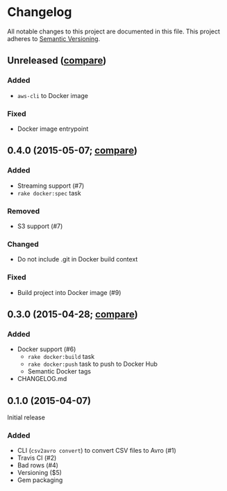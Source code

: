 # Changelog

All notable changes to this project are documented in this file.
This project adheres to [Semantic Versioning](http://semver.org/).

## Unreleased ([compare](https://github.com/sspinc/csv2avro/compare/0.4.0...HEAD))

### Added
 * `aws-cli` to Docker image

### Fixed
 * Docker image entrypoint

## 0.4.0 (2015-05-07; [compare](https://github.com/sspinc/csv2avro/compare/0.3.0...0.4.0))

### Added
 * Streaming support (#7)
 * `rake docker:spec` task

### Removed
 * S3 support (#7)

### Changed
 * Do not include .git in Docker build context

### Fixed
 * Build project into Docker image (#9)

## 0.3.0 (2015-04-28; [compare](https://github.com/sspinc/csv2avro/compare/0.1.0...0.3.0))

### Added
 * Docker support (#6)
   * `rake docker:build` task
   * `rake docker:push` task to push to Docker Hub
   * Semantic Docker tags
 * CHANGELOG.md

## 0.1.0 (2015-04-07)
Initial release

### Added
 * CLI (`csv2avro convert`) to convert CSV files to Avro (#1)
 * Travis CI (#2)
 * Bad rows (#4)
 * Versioning ($5)
 * Gem packaging
